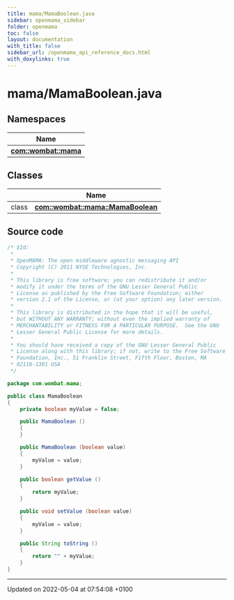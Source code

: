 ```yaml
---
title: mama/MamaBoolean.java
sidebar: openmama_sidebar
folder: openmama
toc: false
layout: documentation
with_title: false
sidebar_url: /openmama_api_reference_docs.html
with_doxylinks: true
---
```


# mama/MamaBoolean.java



## Namespaces

| Name           |
| -------------- |
| **[com::wombat::mama](namespacecom_1_1wombat_1_1mama.html)**  |

## Classes

|                | Name           |
| -------------- | -------------- |
| class | **[com::wombat::mama::MamaBoolean](classcom_1_1wombat_1_1mama_1_1MamaBoolean.html)**  |




## Source code

```java
/* $Id:
 *
 * OpenMAMA: The open middleware agnostic messaging API
 * Copyright (C) 2011 NYSE Technologies, Inc.
 *
 * This library is free software; you can redistribute it and/or
 * modify it under the terms of the GNU Lesser General Public
 * License as published by the Free Software Foundation; either
 * version 2.1 of the License, or (at your option) any later version.
 *
 * This library is distributed in the hope that it will be useful,
 * but WITHOUT ANY WARRANTY; without even the implied warranty of
 * MERCHANTABILITY or FITNESS FOR A PARTICULAR PURPOSE.  See the GNU
 * Lesser General Public License for more details.
 *
 * You should have received a copy of the GNU Lesser General Public
 * License along with this library; if not, write to the Free Software
 * Foundation, Inc., 51 Franklin Street, Fifth Floor, Boston, MA
 * 02110-1301 USA
 */

package com.wombat.mama;

public class MamaBoolean
{
    private boolean myValue = false;

    public MamaBoolean ()
    {
    }

    public MamaBoolean (boolean value)
    {
        myValue = value;
    }

    public boolean getValue ()
    {
        return myValue;
    }

    public void setValue (boolean value)
    {
        myValue = value;
    }

    public String toString ()
    {
        return "" + myValue;
    }
}
```


-------------------------------

Updated on 2022-05-04 at 07:54:08 +0100
